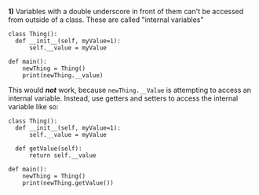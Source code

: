 
**1)**
Variables with a double underscore in front of them can't be accessed from outside of a class. These are called "internal variables"

```
class Thing():
  def __init__(self, myValue=1):
      self.__value = myValue
      
def main():
    newThing = Thing()
    print(newThing.__value)

```
This would ***not*** work, because `newThing.__Value` is attempting to access an internal variable. Instead, use getters and setters to access the internal variable like so:

```
class Thing():
  def __init__(self, myValue=1):
      self.__value = myValue
      
  def getValue(self):
      return self.__value
      
def main():
    newThing = Thing()
    print(newThing.getValue())
```
